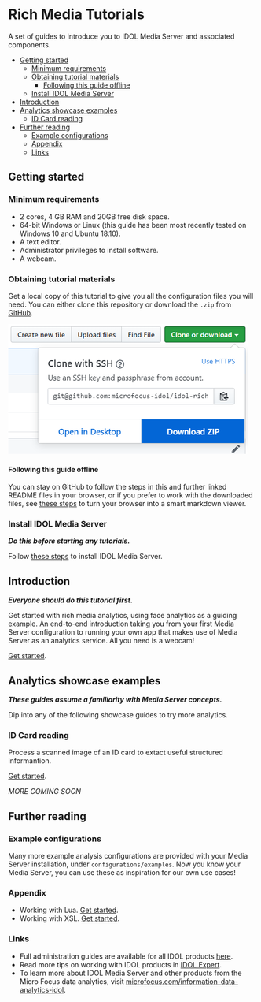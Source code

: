 # Rich Media Tutorials

A set of guides to introduce you to IDOL Media Server and associated components.

<!-- TOC -->

- [Getting started](#getting-started)
  - [Minimum requirements](#minimum-requirements)
  - [Obtaining tutorial materials](#obtaining-tutorial-materials)
    - [Following this guide offline](#following-this-guide-offline)
  - [Install IDOL Media Server](#install-idol-media-server)
- [Introduction](#introduction)
- [Analytics showcase examples](#analytics-showcase-examples)
  - [ID Card reading](#id-card-reading)
- [Further reading](#further-reading)
  - [Example configurations](#example-configurations)
  - [Appendix](#appendix)
  - [Links](#links)

<!-- /TOC -->

## Getting started

### Minimum requirements

- 2 cores, 4 GB RAM and 20GB free disk space.
- 64-bit Windows or Linux (this guide has been most recently tested on Windows 10 and Ubuntu 18.10).
- A text editor.
- Administrator privileges to install software.
- A webcam.

### Obtaining tutorial materials

Get a local copy of this tutorial to give you all the configuration files you will need.  You can either clone this repository or download the `.zip` from [GitHub](https://github.com/microfocus-idol/idol-rich-media-tutorials).

![github-download](./figs/github-download.png)

#### Following this guide offline

You can stay on GitHub to follow the steps in this and further linked README files in your browser, or if you prefer to work with the downloaded files, see [these steps](appendix/Markdown_reader.md) to turn your browser into a smart markdown viewer.

<!-- ### Obtaining training materials

All required sample videos are available from this hosted [directory](http://tech-demo.idol.swinfra.net/tutorial/). *N.B.* Use `Save As` on the file links to avoid opening the videos in your browser.

You will be instructed what to download in the guides as needed.

TODO - Replace with Git LFS. -->

### Install IDOL Media Server

__*Do this before starting any tutorials.*__

Follow [these steps](setup/SETUP.md) to install IDOL Media Server.

## Introduction

__*Everyone should do this tutorial first.*__

Get started with rich media analytics, using face analytics as a guiding example.  An end-to-end introduction taking you from your first Media Server configuration to running your own app that makes use of Media Server as an analytics service.  All you need is a webcam!

[Get started](introduction/README.md).

## Analytics showcase examples

__*These guides assume a familiarity with Media Server concepts.*__

Dip into any of the following showcase guides to try more analytics.

### ID Card reading

Process a scanned image of an ID card to extact useful structured informantion.

[Get started](showcase/id-card-ocr/README.md).

*MORE COMING SOON*

## Further reading

### Example configurations

Many more example analysis configurations are provided with your Media Server installation, under `configurations/examples`.  Now you know your Media Server, you can use these as inspiration for our own use cases!

### Appendix

- Working with Lua. [Get started](appendix/Lua_tips.md).
- Working with XSL. [Get started](appendix/XSL_tips.md).

### Links

- Full administration guides are available for all IDOL products [here](https://www.microfocus.com/documentation/idol/).
- Read more tips on working with IDOL products in [IDOL Expert](https://www.microfocus.com/documentation/idol/IDOL_12_2/IDOLServer/Guides/html/English/expert/index.html).
- To learn more about IDOL Media Server and other products from the Micro Focus data analytics, visit [microfocus.com/information-data-analytics-idol](https://software.microfocus.com/en-us/software/information-data-analytics-idol).
